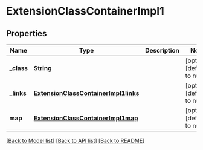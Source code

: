 # ExtensionClassContainerImpl1
## Properties

| Name | Type | Description | Notes |
|------------ | ------------- | ------------- | -------------|
| **\_class** | **String** |  | [optional] [default to null] |
| **\_links** | [**ExtensionClassContainerImpl1links**](ExtensionClassContainerImpl1links.md) |  | [optional] [default to null] |
| **map** | [**ExtensionClassContainerImpl1map**](ExtensionClassContainerImpl1map.md) |  | [optional] [default to null] |

[[Back to Model list]](../README.md#documentation-for-models) [[Back to API list]](../README.md#documentation-for-api-endpoints) [[Back to README]](../README.md)

